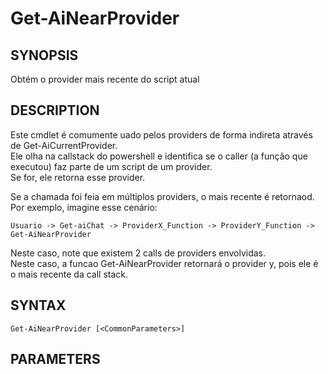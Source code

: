 ﻿---
external help file: powershai-help.xml
schema: 2.0.0
powershai: true
---

# Get-AiNearProvider

## SYNOPSIS <!--!= @#Synop !-->
Obtém o provider mais recente do script atual

## DESCRIPTION <!--!= @#Desc !-->
Este cmdlet é comumente uado pelos providers de forma indireta através de Get-AiCurrentProvider.  
Ele olha na callstack do powershell e identifica se o caller (a função que executou) faz parte de um script de um provider.  
Se for, ele retorna esse provider.

Se a chamada foi feia em múltiplos providers, o mais recente é retornaod. Por exemplo, imagine esse cenário:

	Usuario -> Get-aiChat -> ProviderX_Function -> ProviderY_Function -> Get-AiNearProvider
	
Neste caso, note que existem 2 calls de providers envolvidas.  
Neste caso, a funcao Get-AiNearProvider retornará o provider y, pois ele é o mais recente da call stack.

## SYNTAX <!--!= @#Syntax !-->

```
Get-AiNearProvider [<CommonParameters>]
```

## PARAMETERS <!--!= @#Params !-->